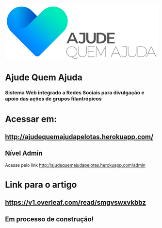 <p align="center"><img src="https://github.com/javielrezende/ajudequemajuda/blob/master/arquivos/Logos/logo_branco.png"></p>



# Ajude Quem Ajuda
### Sistema Web integrado a Redes Sociais para divulgação e apoio das ações de grupos filantrópicos
  
# Acessar em:  
## http://ajudequemajudapelotas.herokuapp.com/  
  
## Nível Admin  
Acesse pelo link http://ajudequemajudapelotas.herokuapp.com/admin  

# Link para o artigo
## https://v1.overleaf.com/read/smgvswxvkbbz

## Em processo de construção!
